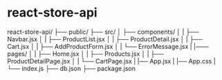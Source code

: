 # react-store-api

react-store-api/
├── public/
├── src/
│   ├── components/
│   |   ├── Navbar.jsx
│   |   ├── ProductList.jsx
│   |   ├── ProductDetail.jsx
│   |   ├── Cart.jsx
│   |   ├── AddProductForm.jsx
│   |   └── ErrorMessage.jsx
|   |─── pages/
│   |   ├── Home.jsx
│   |   ├── Products.jsx
│   |   ├── ProductDetailPage.jsx
│   |   └── CartPage.jsx
|   |── App.jsx
|   |── App.css
|   └── index.js
├── db.json
├── package.json
